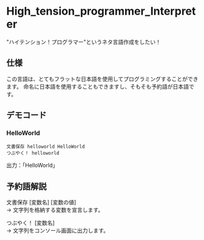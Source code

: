 # High_tension_programmer_Interpreter
"ハイテンション！プログラマー"というネタ言語作成をしたい！

## 仕様
この言語は、とてもフラットな日本語を使用してプログラミングすることができます。
命名に日本語を使用することもできますし、そもそも予約語が日本語です。

## デモコード

### HelloWorld
``` High_tension_programmer
文書保存 helloworld HelloWorld
つぶやく！ helloworld
```
出力：「HelloWorld」

## 予約語解説
文書保存 [変数名] [変数の値]  
→ 文字列を格納する変数を宣言します。  

つぶやく！ [変数名]  
→ 文字列をコンソール画面に出力します。
